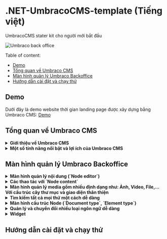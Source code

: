 # .NET-UmbracoCMS-template (Tiếng việt)
UmbracoCMS stater kit cho người mới bắt đầu

![Umbraco back office](https://github.com/dta1215/.NET-UmbracoCMS-template/assets/65544626/2231069c-3887-4ea9-b417-e14d84aa0a72)

Table of content:
* [Demo](#demo)
* [Tổng quan về Umbraco CMS](#tổng-quan-về-umbraco-cms)
* [Màn hình quản lý Umbraco Backoffice](#màn-hình-quản-lý-umbraco-backoffice)
* [Hướng dẫn cài đặt và chạy thử](#hướng-dẫn-cài-đặt-và-chạy-thử)


## Demo
Dưới đây là demo website thời gian landing page được xây dựng bằng Umbraco CMS: <a href="https://boutique-cms.site/" target="_blank">Demo</a>

## Tổng quan về Umbraco CMS
<details><summary><b>Giới thiệu về Umbraco CMS</b></summary>
  <a href="https://umbraco.com/products/umbraco-cms/">Umbraco CMS</a> là một hệ thống quản lý nội dung mã nguồn mở (CMS) được phát triển trên nền tảng ASP.NET. 
Nó cung cấp một nền tảng mạnh mẽ để xây dựng và quản lý các trang web động, từ các trang web cá nhân đến các ứng dụng doanh nghiệp phức tạp. 
</details>
<details>
  <summary><b>Một số tính năng nổi bật và lợi ích của Umbraco CMS</b></summary>
  <ul>
    <li><b>Mã nguồn mở và linh hoạt</b>: Umbraco CMS là một dự án mã nguồn mở, cho phép bạn tùy chỉnh và mở rộng theo nhu cầu của bạn. Bạn có toàn quyền kiểm soát mã nguồn và không phải lo lắng về các giới hạn hoặc giấy phép cấp phép.</li>
    <li><b>Giao diện người dùng thân thiện</b>: Giao diện quản trị của Umbraco được thiết kế để dễ sử dụng và tối ưu cho người dùng cuối. Người dùng không cần có kiến thức về lập trình để quản lý nội dung trang web. Giao diện trực quan và thân thiện giúp giảm thời gian đào tạo và tăng hiệu suất làm việc.</li>
     <li><b>Quản lý nội dung linh hoạt</b>: Umbraco cung cấp các công cụ mạnh mẽ để quản lý nội dung trang web. Bạn có thể dễ dàng tạo, chỉnh sửa và xóa nội dung trên các trang web của mình. Umbraco hỗ trợ quản lý nội dung đa ngôn ngữ, xử lý hình ảnh, video, tệp tin và hơn thế nữa.</li>
       <li><b>Kiến trúc mở và mô-đun</b>: Umbraco CMS cho phép bạn xây dựng và tích hợp các mô-đun và tính năng tùy chỉnh dễ dàng. Bạn có thể sử dụng các giao diện lập trình ứng dụng (API) của Umbraco để phát triển các chức năng riêng biệt hoặc tích hợp các dịch vụ bên thứ ba.</li>
      <li><b>Hỗ trợ đa nền tảng</b>: Umbraco được xây dựng trên nền tảng ASP.NET, cho phép bạn triển khai trên các môi trường Windows và Microsoft Azure. Bạn có thể lựa chọn hosting và triển khai trên các môi trường phổ biến mà bạn đã quen thuộc.</li>
    <li><b>Cộng đồng lớn và hỗ trợ</b>: Umbraco có một cộng đồng đông đảo và nhiều nguồn.</li>
  </ul>
</details>

## Màn hình quản lý Umbraco Backoffice
<details>
  <summary><b>Màn hình quản lý nội dung (`Node editor`)</b></summary>
  <br/>
  <img src="https://github.com/dta1215/.NET-UmbracoCMS-template/assets/65544626/83e56e2d-5434-4401-81b7-9e42147b87a4" width="45%"></img>   <img src="https://github.com/dta1215/.NET-UmbracoCMS-template/assets/65544626/db2b65fa-c9f4-4f9b-af16-cdd5b9b847ef" width="45%"></img> 
</details>
<details>
  <summary><b>Các thao tác với `Node content`</b></summary>
  <img src="https://github.com/dta1215/.NET-UmbracoCMS-template/assets/65544626/846e2211-b693-42bb-8c55-245a8cd25238" width="100%"</img>
</details>
<details>
  <summary><b>Màn hình quản lý media gồm nhiều định dạng như: Ảnh, Video, File,... Với cấu trúc cây thư mục và giao diện thân thiện</b></summary>
  <img src="https://github.com/dta1215/.NET-UmbracoCMS-template/assets/65544626/7cdf924f-0e50-45c4-9b39-df3c3e7b82e8" width="100%"></img>
</details>
<details>
  <summary><b>Tìm kiếm tất cả mọi thứ một cách dễ dàng</b></summary>
  <img src="https://github.com/dta1215/.NET-UmbracoCMS-template/assets/65544626/0ad96043-0d1d-4f63-8892-0afa92e716e7" width="100%"</img>
</details>

<details>
  <summary><b>Màn hình cấu trúc Node (`Document type`, `Element type`) </b></summary>
  <img src="https://github.com/dta1215/.NET-UmbracoCMS-template/assets/65544626/4ce04f82-6d07-42db-877e-ed9601ebf73f" width="100%"></img>
</details>
<details>
  <summary><b>Quản lý và chuyển đổi nhiều loại ngôn ngữ dễ dàng</b></summary>
  <br/>
  <img src="https://github.com/dta1215/.NET-UmbracoCMS-template/assets/65544626/d45c74cd-6b9e-4007-90e0-db836fef95bd" width="25%"></img>   <img src="https://github.com/dta1215/.NET-UmbracoCMS-template/assets/65544626/5676d82a-5063-4dbb-9aae-6c5d0ae69992" width="25%"></img> 
</details>
<details>
  <summary><b>Widget</b></summary>
  <div>
    Giống như `Plugin` trong `Wordpress`. `Umbraco CMS` cũng cho phép người dùng sáng tạo nhiều loại `Widget`. 
    Các lập trình viên có thể dễ dàng tùy biến đa dạng theo nhu cầu dự án.
  </div>
  <br/>
  <img src="https://github.com/dta1215/.NET-UmbracoCMS-template/assets/65544626/8e2f890c-9382-402a-b53f-ffa1d85e8c1a" width="25%"></img>   <img src="https://github.com/dta1215/.NET-UmbracoCMS-template/assets/65544626/14da35a3-a7c9-4fb9-9313-f10d92e6331d" width="25%"></img> 
</details>

## Hướng dẫn cài đặt và chạy thử

